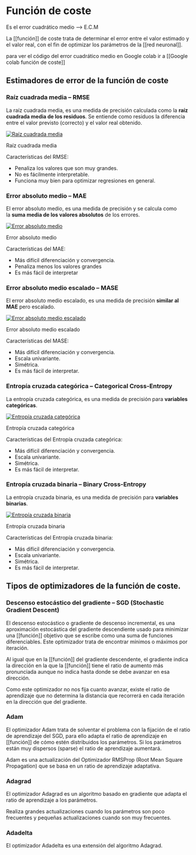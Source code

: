 # Función de coste

Es el error cuadrático medio --> E.C.M

La [[función]] de coste trata de determinar el error entre el valor estimado y el valor real, con el fin de optimizar los parámetros de la [[red neuronal]].

para ver el código del error cuadrático medio en Google colab ir a
[[Google colab función de coste]]

## Estimadores de error de la función de coste

### Raíz cuadrada media – RMSE

La raíz cuadrada media, es una medida de precisión calculada como la **raíz cuadrada media de los residuos**. Se entiende como residuos la diferencia entre el valor previsto (correcto) y el valor real obtenido.

[![Raíz cuadrada media](https://www.diegocalvo.es/wp-content/uploads/2018/12/Ra%C3%ADz-cuadrada-media.png)](https://www.diegocalvo.es/wp-content/uploads/2018/12/Ra%C3%ADz-cuadrada-media.png)

Raíz cuadrada media

Características del RMSE:

-   Penaliza los valores que son muy grandes.
-   No es fácilmente interpretable.
-   Funciona muy bien para optimizar regresiones en general.

### Error absoluto medio – MAE

El error absoluto medio, es una medida de precisión y se calcula como la **suma media de los valores absolutos** de los errores.

[![Error absoluto medio ](https://www.diegocalvo.es/wp-content/uploads/2018/12/Error-absoluto-medio-MAE.png)](https://www.diegocalvo.es/wp-content/uploads/2018/12/Error-absoluto-medio-MAE.png)

Error absoluto medio

Características del MAE:

-   Más difícil diferenciación y convergencia.
-   Penaliza menos los valores grandes
-   Es más fácil de interpretar

### Error absoluto medio escalado – MASE

El error absoluto medio escalado, es una medida de precisión **similar al MAE** pero escalado.

[![Error absoluto medio escalado](https://www.diegocalvo.es/wp-content/uploads/2018/12/Error-absoluto-medio-escalado.png)](https://www.diegocalvo.es/wp-content/uploads/2018/12/Error-absoluto-medio-escalado.png)

Error absoluto medio escalado

Características del MASE:

-   Más difícil diferenciación y convergencia.
-   Escala univariante.
-   Simétrica.
-   Es más fácil de interpretar.

### Entropía cruzada categórica – Categorical Cross-Entropy

La entropía cruzada categórica, es una medida de precisión para **variables categóricas**.

[![Entropía cruzada categórica](https://www.diegocalvo.es/wp-content/uploads/2018/12/Entrop%C3%ADa-cruzada-categ%C3%B3rica.png)](https://www.diegocalvo.es/wp-content/uploads/2018/12/Entrop%C3%ADa-cruzada-categ%C3%B3rica.png)

Entropía cruzada categórica

Características del Entropía cruzada categórica:

-   Más difícil diferenciación y convergencia.
-   Escala univariante.
-   Simétrica.
-   Es más fácil de interpretar.

### Entropía cruzada binaria – Binary Cross-Entropy

La entropía cruzada binaria, es una medida de precisión para **variables binarias**.

[![Entropía cruzada binaria](https://www.diegocalvo.es/wp-content/uploads/2018/12/Entrop%C3%ADa-cruzada-binaria.png)](https://www.diegocalvo.es/wp-content/uploads/2018/12/Entrop%C3%ADa-cruzada-binaria.png)

Entropía cruzada binaria

Características del Entropía cruzada binaria:

-   Más difícil diferenciación y convergencia.
-   Escala univariante.
-   Simétrica.
-   Es más fácil de interpretar.

## Tipos de optimizadores de la función de coste.

### Descenso estocástico del gradiente – SGD (Stochastic Gradient Descent)

El descenso estocástico o gradiente de descenso incremental, es una aproximación estocástica del gradiente descendiente usado para minimizar una [[función]] objetivo que se escribe como una suma de funciones diferenciables. Este optimizador trata de encontrar mínimos o máximos por iteración.

Al igual que en la [[función]] del gradiente descendente, el gradiente indica la dirección en la que la [[función]] tiene el ratio de aumento más pronunciada aunque no indica hasta donde se debe avanzar en esa dirección.

Como este optimizador no nos fija cuanto avanzar, existe el ratio de aprendizaje que no determina la distancia que recorrerá en cada iteración en la dirección que del gradiente.

### Adam

El optimizador Adam trata de solventar el problema con la fijación de el ratio de aprendizaje del SGD, para ello adapta el ratio de aprendizaje en [[función]] de cómo estén distribuidos los parámetros. Si los parámetros están muy dispersos (sparse) el ratio de aprendizaje aumentará.

Adam es una actualización del Optimizador RMSProp (Root Mean Square Propagation) que se basa en un ratio de aprendizaje adaptativa.

### Adagrad

El optimizador Adagrad es un algoritmo basado en gradiente que adapta el ratio de aprendizaje a los parámetros.

Realiza grandes actualizaciones cuando los parámetros son poco frecuentes y pequeñas actualizaciones cuando son muy frecuentes.

### Adadelta

El optimizador Adadelta es una extensión del algoritmo Adagrad.